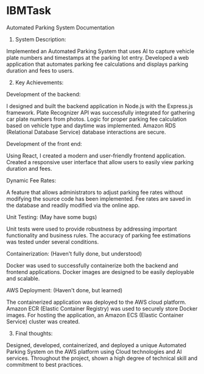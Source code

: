 # IBMTask

Automated Parking System Documentation

1. System Description:

Implemented an Automated Parking System that uses AI to capture vehicle plate numbers and timestamps at the parking lot entry.
Developed a web application that automates parking fee calculations and displays parking duration and fees to users.

2. Key Achievements:

Development of the backend:

I designed and built the backend application in Node.js with the Express.js framework.
Plate Recognizer API was successfully integrated for gathering car plate numbers from photos.
Logic for proper parking fee calculation based on vehicle type and daytime was implemented.
Amazon RDS (Relational Database Service) database interactions are secure.

Development of the front end:

Using React, I created a modern and user-friendly frontend application.
Created a responsive user interface that allow users to easily view parking duration and fees.

Dynamic Fee Rates:

A feature that allows administrators to adjust parking fee rates without modifying the source code has been implemented.
Fee rates are saved in the database and readily modified via the online app.

Unit Testing: (May have some bugs)

Unit tests were used to provide robustness by addressing important functionality and business rules.
The accuracy of parking fee estimations was tested under several conditions.

Containerization: (Haven't fully done, but understood)

Docker was used to successfully containerize both the backend and frontend applications.
Docker images are designed to be easily deployable and scalable.

AWS Deployment: (Haven't done, but learned)

The containerized application was deployed to the AWS cloud platform.
Amazon ECR (Elastic Container Registry) was used to securely store Docker images.
For hosting the application, an Amazon ECS (Elastic Container Service) cluster was created.

3. Final thoughts:

Designed, developed, containerized, and deployed a unique Automated Parking System on the AWS platform using Cloud technologies and AI services.
Throughout the project, shown a high degree of technical skill and commitment to best practices.
